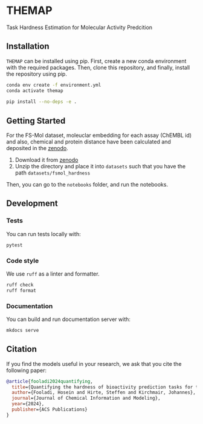 # THEMAP
Task Hardness Estimation for Molecular Activity Predcition


## Installation
`THEMAP` can be installed using pip. First, create a new conda environment with the required packages. Then, clone this repository, and finally, install the repository using pip.

```bash
conda env create -f environment.yml
conda activate themap
 
pip install --no-deps -e .
```

## Getting Started
For the FS-Mol dataset, moleuclar embedding for each assay (ChEMBL id) and also, chemical and protein distance have been calculated and deposited in the [zenodo](https://zenodo.org/records/10605093). 

1. Download it from [zenodo](https://zenodo.org/records/10605093)
2. Unzip the directory and place it into `datasets` such that you have the path `datasets/fsmol_hardness`

Then, you can go to the `notebooks` folder, and run the notebooks.


## Development
### Tests

You can run tests locally with:

```bash
pytest
```

### Code style
We use `ruff` as a linter and formatter. 

```bash
ruff check
ruff format
```

### Documentation

You can build and run documentation server with:

```bash
mkdocs serve
```

## Citation <a name="citation"></a>
If you find the models useful in your research, we ask that you cite the following paper:

```bibtex
@article{fooladi2024quantifying,
  title={Quantifying the hardness of bioactivity prediction tasks for transfer learning},
  author={Fooladi, Hosein and Hirte, Steffen and Kirchmair, Johannes},
  journal={Journal of Chemical Information and Modeling},
  year={2024},
  publisher={ACS Publications}
}
```
